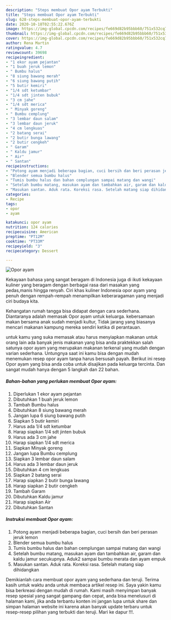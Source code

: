 ```yaml
---
description: "Steps membuat Opor ayam Terbukti"
title: "Steps membuat Opor ayam Terbukti"
slug: 628-steps-membuat-opor-ayam-terbukti
date: 2020-10-18T02:55:22.676Z
image: https://img-global.cpcdn.com/recipes/fe669d82b95bbb60/751x532cq70/opor-ayam-foto-resep-utama.jpg
thumbnail: https://img-global.cpcdn.com/recipes/fe669d82b95bbb60/751x532cq70/opor-ayam-foto-resep-utama.jpg
cover: https://img-global.cpcdn.com/recipes/fe669d82b95bbb60/751x532cq70/opor-ayam-foto-resep-utama.jpg
author: Rena Martin
ratingvalue: 4.7
reviewcount: 39698
recipeingredient:
- "1 ekor ayam pejantan"
- "1 buah jeruk lemon"
- " Bumbu halus"
- "8 siung bawang merah"
- "6 siung bawang putih"
- "5 butir kemiri"
- "1/4 sdt ketumbar"
- "1/4 sdt jinten bubuk"
- "3 cm jahe"
- "1/4 sdt merica"
- " Minyak goreng"
- " Bumbu cemplung"
- "3 lembar daun salam"
- "3 lembar daun jeruk"
- "4 cm lengkuas"
- "2 batang serai"
- "2 butir bunga lawang"
- "2 butir cengkeh"
- " Garam"
- " Kaldu jamur"
- " Air"
- " Santan"
recipeinstructions:
- "Potong ayam menjadi beberapa bagian, cuci bersih dan beri perasan jeruk lemon"
- "Blender semua bumbu halus"
- "Tumis bumbu halus dan bahan cemplungan sampai matang dan wangi"
- "Setelah bumbu matang, masukan ayam dan tambahkan air, garam dan kaldu jamur secukupnya. Aduk2 sampai bumbu merata dan ayam empuk"
- "Masukan santan. Aduk rata. Koreksi rasa. Setelah matang siap dihidangkan"
categories:
- Recipe
tags:
- opor
- ayam

katakunci: opor ayam 
nutrition: 124 calories
recipecuisine: American
preptime: "PT12M"
cooktime: "PT33M"
recipeyield: "3"
recipecategory: Dessert

---
```



![Opor ayam](https://img-global.cpcdn.com/recipes/fe669d82b95bbb60/751x532cq70/opor-ayam-foto-resep-utama.jpg)

Kekayaan bahasa yang sangat beragam di Indonesia juga di ikuti kekayaan kuliner yang beragam dengan berbagai rasa dari masakan yang pedas,manis hingga renyah. Ciri khas kuliner Indonesia opor ayam yang penuh dengan rempah-rempah menampilkan keberaragaman yang menjadi ciri budaya kita.




Kehangatan rumah tangga bisa didapat dengan cara sederhana. Diantaranya adalah memasak Opor ayam untuk keluarga. kebersamaan makan bersama anak sudah menjadi kultur, Tidak jarang yang biasanya mencari makanan kampung mereka sendiri ketika di perantauan.

untuk kamu yang suka memasak atau harus menyiapkan makanan untuk orang lain ada banyak jenis makanan yang bisa anda praktekkan salah satunya opor ayam yang merupakan makanan terkenal yang mudah dengan varian sederhana. Untungnya saat ini kamu bisa dengan mudah menemukan resep opor ayam tanpa harus bersusah payah.
Berikut ini resep Opor ayam yang bisa anda coba untuk disajikan pada keluarga tercinta. Dan sangat mudah hanya dengan 5 langkah dan 22 bahan.


<!--inarticleads1-->

##### Bahan-bahan yang perlukan membuat Opor ayam:

1. Diperlukan 1 ekor ayam pejantan
1. Dibutuhkan 1 buah jeruk lemon
1. Tambah  Bumbu halus
1. Dibutuhkan 8 siung bawang merah
1. Jangan lupa 6 siung bawang putih
1. Siapkan 5 butir kemiri
1. Harus ada 1/4 sdt ketumbar
1. Harap siapkan 1/4 sdt jinten bubuk
1. Harus ada 3 cm jahe
1. Harap siapkan 1/4 sdt merica
1. Siapkan  Minyak goreng
1. Jangan lupa  Bumbu cemplung
1. Siapkan 3 lembar daun salam
1. Harus ada 3 lembar daun jeruk
1. Dibutuhkan 4 cm lengkuas
1. Siapkan 2 batang serai
1. Harap siapkan 2 butir bunga lawang
1. Harap siapkan 2 butir cengkeh
1. Tambah  Garam
1. Dibutuhkan  Kaldu jamur
1. Harap siapkan  Air
1. Dibutuhkan  Santan




<!--inarticleads2-->

##### Instruksi membuat  Opor ayam:

1. Potong ayam menjadi beberapa bagian, cuci bersih dan beri perasan jeruk lemon
1. Blender semua bumbu halus
1. Tumis bumbu halus dan bahan cemplungan sampai matang dan wangi
1. Setelah bumbu matang, masukan ayam dan tambahkan air, garam dan kaldu jamur secukupnya. Aduk2 sampai bumbu merata dan ayam empuk
1. Masukan santan. Aduk rata. Koreksi rasa. Setelah matang siap dihidangkan




Demikianlah cara membuat opor ayam yang sederhana dan teruji. Terima kasih untuk waktu anda untuk membaca artikel resep ini. Saya yakin kamu bisa berkreasi dengan mudah di rumah. Kami masih menyimpan banyak resep spesial yang sangat gampang dan cepat, anda bisa menelusuri di halaman kami, jika anda terbantu konten ini jangan lupa untuk share dan simpan halaman website ini karena akan banyak update terbaru untuk resep-resep pilihan yang terbukti dan teruji. Mari ke dapur !!!. 
